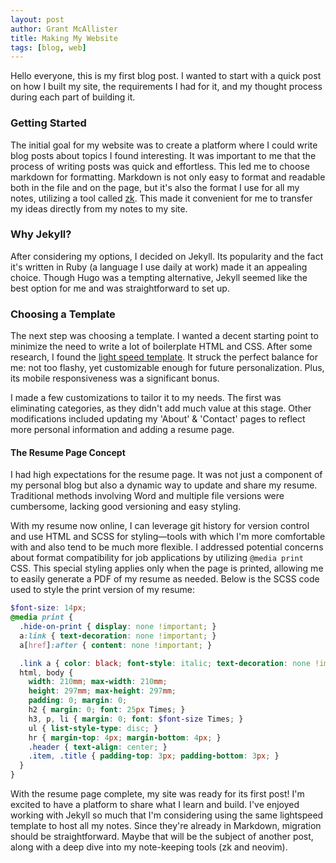 ```yaml
---
layout: post
author: Grant McAllister
title: Making My Website
tags: [blog, web]
---
```

Hello everyone, this is my first blog post. I wanted to start with a quick post on how I built my site, the requirements I had for it, and my thought process during each part of building it.

### Getting Started

The initial goal for my website was to create a platform where I could write blog posts about topics I found interesting. It was important to me that the process of writing posts was quick and effortless. This led me to choose markdown for formatting. Markdown is not only easy to format and readable both in the file and on the page, but it's also the format I use for all my notes, utilizing a tool called [zk](https://github.com/zk-org/zk). This made it convenient for me to transfer my ideas directly from my notes to my site.

### Why Jekyll?

After considering my options, I decided on Jekyll. Its popularity and the fact it's written in Ruby (a language I use daily at work) made it an appealing choice. Though Hugo was a tempting alternative, Jekyll seemed like the best option for me and was straightforward to set up.

### Choosing a Template

The next step was choosing a template. I wanted a decent starting point to minimize the need to write a lot of boilerplate HTML and CSS. After some research, I found the [light speed template](https://github.com/tajacks/lightspeed). It struck the perfect balance for me: not too flashy, yet customizable enough for future personalization. Plus, its mobile responsiveness was a significant bonus. 

I made a few customizations to tailor it to my needs. The first was eliminating categories, as they didn't add much value at this stage. Other modifications included updating my 'About' & 'Contact' pages to reflect more personal information and adding a resume page.

#### The Resume Page Concept

I had high expectations for the resume page. It was not just a component of my personal blog but also a dynamic way to update and share my resume. Traditional methods involving Word and multiple file versions were cumbersome, lacking good versioning and easy styling. 

With my resume now online, I can leverage git history for version control and use HTML and SCSS for styling—tools with which I'm more comfortable with and also tend to be much more flexible. I addressed potential concerns about format compatibility for job applications by utilizing `@media print` CSS. This special styling applies only when the page is printed, allowing me to easily generate a PDF of my resume as needed. Below is the SCSS code used to style the print version of my resume:

```scss
$font-size: 14px;
@media print {
  .hide-on-print { display: none !important; }
  a:link { text-decoration: none !important; }
  a[href]:after { content: none !important; }

  .link a { color: black; font-style: italic; text-decoration: none !important; }
  html, body {
    width: 210mm; max-width: 210mm;
    height: 297mm; max-height: 297mm;
    padding: 0; margin: 0;
    h2 { margin: 0; font: 25px Times; }
    h3, p, li { margin: 0; font: $font-size Times; }
    ul { list-style-type: disc; }
    hr { margin-top: 4px; margin-bottom: 4px; }
    .header { text-align: center; }
    .item, .title { padding-top: 3px; padding-bottom: 3px; }
  }
}
```

With the resume page complete, my site was ready for its first post! I'm excited to have a platform to share what I learn and build. I've enjoyed working with Jekyll so much that I'm considering using the same lightspeed template to host all my notes. Since they're already in Markdown, migration should be straightforward. Maybe that will be the subject of another post, along with a deep dive into my note-keeping tools (zk and neovim).
